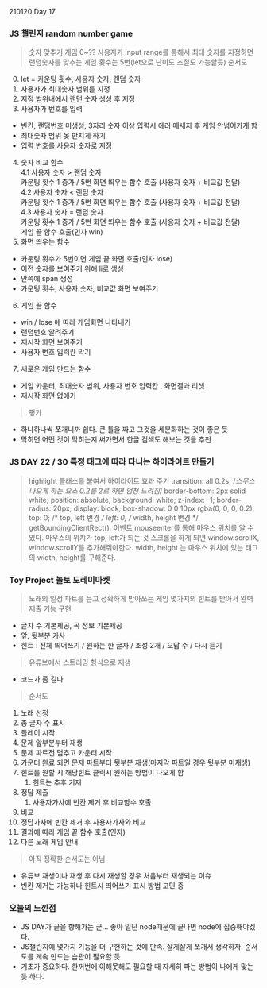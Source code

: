 210120 Day 17

### JS 챌린지 random number game

> 숫자 맞추기 게임
> 0~?? 사용자가 input range를 통해서 최대 숫자를 지정하면 랜덤숫자를 맞추는 게임
> 횟수는 5번(let으로 난이도 조절도 가능할듯)
> 순서도
0. let = 카운팅 횟수, 사용자 숫자, 랜덤 숫자 
1. 사용자가 최대숫자 범위를 지정
2. 지정 범위내에서 랜던 숫자 생성 후 지정
3. 사용자가 번호를 입력
  - 빈칸, 랜덤번호 미생성, 3자리 숫자 이상 입력시 에러 메세지 후 게임 안넘어가게 함
  - 최대숫자 범위 못 만지게 하기
  - 입력 번호를 사용자 숫자로 지정
4. 숫자 비교 함수  
4.1 사용자 숫자 > 랜덤 숫자  
    카운팅 횟수 1 증가 / 5번 화면 띄우는 함수 호출 (사용자 숫자 + 비교값 전달)  
4.2  사용자 숫자 < 랜덤 숫자  
    카운팅 횟수 1 증가 / 5번 화면 띄우는 함수 호출 (사용자 숫자 + 비교값 전달)   
4.3  사용자 숫자 = 랜덤 숫자  
    카운팅 횟수 1 증가 / 5번 화면 띄우는 함수 호출 (사용자 숫자 + 비교값 전달)   
    게임 끝 함수 호출(인자 win)
5. 화면 띄우는 함수
  - 카운팅 횟수가 5번이면 게임 끝 화면 호출(인자 lose)
  - 이전 숫자를 보여주기 위해 li로 생성
  - 안쪽에 span 생성
  - 카운팅 횟수, 사용자 숫자, 비교값 화면 보여주기
6. 게임 끝 함수  
  - win / lose 에 따라 게임화면 나타내기
  - 랜덤번호 알려주기
  - 재시작 화면 보여주기
  - 사용자 번호 입력칸 막기
  
7. 새로운 게임 만드는 함수
  - 게임 카운터, 최대숫자 범위, 사용자 번호 입력칸 , 화면결과 리셋
  - 재시작 화면 없애기

> 평가 
- 하나하나씩 쪼개니까 쉽다. 큰 틀을 짜고 그것을 세분화하는 것이 좋은 듯
- 막히면 어떤 것이 막히는지 써가면서 한글 검색도 해보는 것을 추천

### JS DAY 22 / 30 특정 태그에 따라 다니는 하이라이트 만들기

> highlight 클래스를 붙여서 하이라이트 효과 주기
  transition: all 0.2s; /*스무스나오게 하는 요소 0.2를 2로 하면 엄청 느려짐*/
  border-bottom: 2px solid white;
  position: absolute;
  background: white;
  z-index: -1;
  border-radius: 20px;
  display: block;
  box-shadow: 0 0 10px rgba(0, 0, 0, 0.2);
  top: 0; /* top, left 변경 */
  left: 0; /* width, height 변경 */
> getBoundingClientRect(), 이벤트 mouseenter를 통해 마우스 위치를 알 수 있다.
> 마우스의 위치가 top, left가 되는 것
> 스크롤을 하게 되면 window.scrollX, window.scrollY를 추가해줘야한다.
> width, height 는 마우스 위치에 있는 태그의 width, height를 구해준다.


### Toy Project 놀토 도레미마켓

> 노래의 일정 파트를 듣고 정확하게 받아쓰는 게임
> 몇가지의 힌트를 받아서 완벽제출
> 기능 구현
- 글자 수 기본제공, 곡 정보 기본제공
- 앞, 뒷부분 가사
- 힌트 : 전체 띄어쓰기 / 원하는 한 글자 / 초성 2개 / 오답 수 / 다시 듣기
> 유튜브에서 스트리밍 형식으로 재생
  - 코드가 좀 길다
> 순서도
1. 노래 선정
2. 총 글자 수 표시
3. 플레이 시작
4. 문제 앞부분부터 재생
5. 문제 파트전 멈추고 카운터 시작
6. 카운터 완료 되면 문제 파트부터 뒷부분 재생(마지막 파트일 경우 뒷부분 미재생)
7. 힌트를 원할 시 해당힌트 클릭시 원하는 방법이 나오게 함
   1. 힌트는 추후 기재
8. 정답 제출
   1. 사용자가사에 빈칸 제거 후 비교함수 호출
9.  비교
   1. 정답가사에 빈칸 제거 후 사용자가사와 비교
   2. 결과에 따라 게임 끝 함수 호출(인자)
10. 다른 노래 게임 안내

> 아직 정확한 순서도는 아님. 
- 유튜브 재생이나 재생 후 다시 재생할 경우 처음부터 재생되는 이슈
- 빈칸 제거는 가능하나 힌트시 띄어쓰기 표시 방법 고민 중


### 오늘의 느낀점
- JS DAY가 끝을 향해가는 군... 좋아 일단 node때문에 끝나면 node에 집중해야겠다.
- JS챌린지에 몇가지 기능을 더 구현하는 것에 만족. 잘게잘게 쪼개서 생각하자. 순서도를 계속 만드는 습관이 필요할 듯
- 기초가 중요하다. 한꺼번에 이해못해도 필요할 때 자세히 파는 방법이 나에게 맞는 듯 하다.
